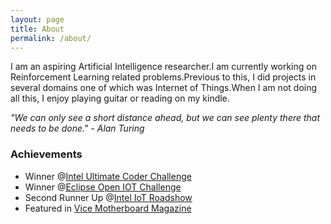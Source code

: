 ```yaml
---
layout: page
title: About
permalink: /about/
---
```


I am an aspiring Artificial Intelligence researcher.I am currently working on Reinforcement Learning related problems.Previous to this, I did projects in several domains one of which was Internet of Things.When I am not doing all this, I enjoy playing guitar or reading on my kindle. 

*"We can only see a short distance ahead, but we can see plenty there that needs to be done."*
                                                                              *- Alan Turing*


### Achievements

* Winner @[Intel Ultimate Coder Challenge](https://software.intel.com/en-us/blogs/2016/08/05/the-intel-ultimate-coder-challenge-for-iot-winners-have-been-chosen)
* Winner @[Eclipse Open IOT Challenge](https://www.eclipse.org/org/press-release/20160310_iotchallenge_winners2016.php)
* Second Runner Up @[Intel IoT Roadshow](https://drive.google.com/file/d/0ByuvNaTkATl-MUlRWnh4Nl9uaVE/view?usp=sharing)
* Featured in [Vice Motherboard Magazine](https://motherboard.vice.com/en_us/article/a-cognitive-healthcare-system-is-changing-medical-practices-in-remote-areas)


